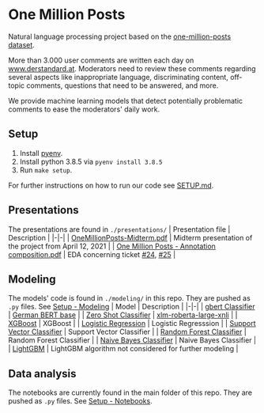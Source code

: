 # One Million Posts

Natural language processing project based on the [one-million-posts dataset](https://ofai.github.io/million-post-corpus/).

More than 3.000 user comments are written each day on www.derstandard.at. Moderators need to review these comments regarding several aspects like inappropriate language, discriminating content, off-topic comments, questions that need to be answered, and more.	

We provide machine learning models that detect potentially problematic comments to ease the moderators' daily work.

## Setup
1. Install [pyenv](https://github.com/pyenv/pyenv).
2. Install python 3.8.5 via `pyenv install 3.8.5`
3. Run `make setup`. 

For further instructions on how to run our code see [SETUP.md](SETUP.md).

## Presentations
The presentations are found in `./presentations/`
| Presentation file | Description |
|-|-|
| [OneMillionPosts-Midterm.pdf](https://github.com/dominikmn/one-million-posts/blob/main/presentations/OneMillionPosts-Midterm.pdf) | Midterm presentation of the project from April 12, 2021 |
| [One Million Posts - Annotation composition.pdf](https://github.com/dominikmn/one-million-posts/blob/general-readme-update-midterm/presentations/One%20Million%20Posts%20-%20Annotation%20composition.pdf) | EDA concerning ticket [#24][i24], [#25][i25] |

[i24]: https://github.com/dominikmn/one-million-posts/issues/24
[i25]: https://github.com/dominikmn/one-million-posts/issues/25

## Modeling
The models' code is found in  `./modeling/` in this repo.
They are pushed as `.py` files. See [Setup - Modeling](#setup---modeling)
| Model | Description |
|-|-|
| [gbert Classifier](https://github.com/dominikmn/one-million-posts/blob/main/modeling/gbert_classifier.py) | [German BERT base](https://huggingface.co/deepset/gbert-base) | 
| [Zero Shot Classifier](https://github.com/dominikmn/one-million-posts/blob/main/modeling/modeling_zero_shot.py) | [xlm-roberta-large-xnli](https://huggingface.co/joeddav/xlm-roberta-large-xnli) |
| [XGBoost](https://github.com/dominikmn/one-million-posts/blob/main/modeling/xg_boost.py) | XGBoost |
| [Logistic Regression](https://github.com/dominikmn/one-million-posts/blob/main/modeling/log_reg.py) | Logistic Regresssion |
| [Support Vector Classifier](https://github.com/dominikmn/one-million-posts/blob/main/modeling/svc.py) | Support Vector Classifier |
| [Random Forest Classifier](https://github.com/dominikmn/one-million-posts/blob/main/modeling/random_forest.py) | Random Forest Classifier |
| [Naive Bayes Classifier](https://github.com/dominikmn/one-million-posts/blob/main/modeling/naive_bayes.py) | Naive Bayes Classifier |
| [LightGBM](https://github.com/dominikmn/one-million-posts/blob/main/modeling/light_gbm.py) | LightGBM algorithm not considered for further modeling |

## Data analysis
The notebooks are currently found in the main folder of this repo.
They are pushed as `.py` files. See [Setup - Notebooks](#setup---notebooks).

